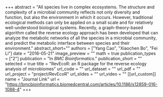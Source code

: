 +++
abstract = "All species live in complex ecosystems. The structure and complexity of a microbial community reflects not only diversity and function, but also the environment in which it occurs. However, traditional ecological methods can only be applied on a small scale and for relatively well-understood biological systems. Recently, a graph-theory-based algorithm called the reverse ecology approach has been developed that can analyze the metabolic networks of all the species in a microbial community, and predict the metabolic interface between species and their environment."
abstract_short=""
authors = ["Yang Cao", "Xiaochen Bo", "Fei Li"]
date = "2016-05-21"
image_preview = ""
math = true
publication_types = ["2"]
publication = "In *BMC Bioinformatics*."
publication_short = ""
selected = true
title = "RevEcoR: an R package for the reverse ecology analysis of microbiomes"
url_code = ""
url_dataset = ""
url_pdf = ""
url_project = "project/RevEcoR"
url_slides = ""
url_video = ""
[[url_custom]]
name = "Journal Link"
url = "https://bmcbioinformatics.biomedcentral.com/articles/10.1186/s12859-016-1088-4"
+++